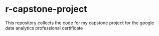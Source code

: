 # r-capstone-project
This repository collects the code for my capstone project for the google data analytics professional certificate
